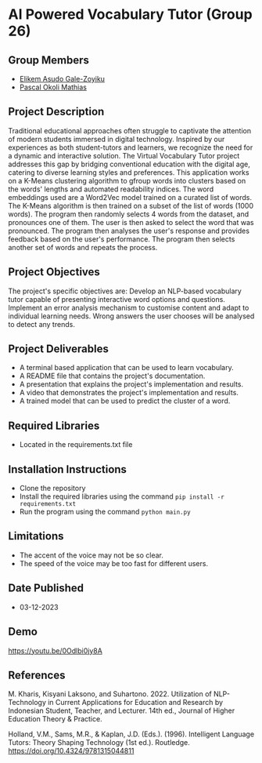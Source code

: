 # AI Powered Vocabulary Tutor (Group 26)

## Group Members
* [Elikem Asudo Gale-Zoyiku](mailto:elikem.gale-zoyiku@ashesi.edu.gh)
* [Pascal Okoli Mathias](mailto:pascal.mathias@ashesi.edu.gh)

## Project Description
Traditional educational approaches often struggle to captivate the attention of modern students immersed in digital technology. Inspired by our experiences as both student-tutors and learners, we recognize the need for a dynamic and interactive solution. The Virtual Vocabulary Tutor project addresses this gap by bridging conventional education with the digital age, catering to diverse learning styles and preferences. This application works on a K-Means clustering algorithm to gfroup words into clusters based on the words' lengths and automated readability indices. The word embeddings used are a Word2Vec model trained on a curated list of words. The K-Means algorithm is then trained on a subset of the list of words (1000 words). The program then randomly selects 4 words from the dataset, and pronounces one of them. The user is then asked to select the word that was pronounced. The program then analyses the user's response and provides feedback based on the user's performance. The program then selects another set of words and repeats the process.

## Project Objectives
The project's specific objectives are:
Develop an NLP-based vocabulary tutor capable of presenting interactive word options and questions.
Implement an error analysis mechanism to customise content and adapt to individual learning needs. Wrong answers the user chooses will be analysed to detect any trends.


## Project Deliverables
- A terminal based application that can be used to learn vocabulary.
- A README file that contains the project's documentation.
- A presentation that explains the project's implementation and results.
- A video that demonstrates the project's implementation and results.
- A trained model that can be used to predict the cluster of a word.

## Required Libraries
- Located in the requirements.txt file

## Installation Instructions
- Clone the repository
- Install the required libraries using the command `pip install -r requirements.txt`
- Run the program using the command `python main.py`

## Limitations
- The accent of the voice may not be so clear.
- The speed of the voice may be too fast for different users.


## Date Published
- 03-12-2023

## Demo
https://youtu.be/0Odlbi0jy8A 

## References
M. Kharis, Kisyani Laksono, and Suhartono. 2022. Utilization of NLP-Technology in Current Applications for Education and Research by Indonesian Student, Teacher, and Lecturer. 14th ed., Journal of Higher Education Theory &amp; Practice.

Holland, V.M., Sams, M.R., & Kaplan, J.D. (Eds.). (1996). Intelligent Language Tutors: Theory Shaping Technology (1st ed.). Routledge. https://doi.org/10.4324/9781315044811